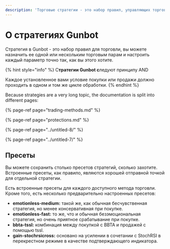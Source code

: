 ```yaml
---
description: 'Торговые стратегии - это набор правил, управляющих торговым исполнением.'
---
```


# О стратегиях Gunbot

Стратегия в Gunbot - это набор правил для торговли, вы можете назначить ее одной или нескольким торговым парам и настроить каждый параметр точно так, как вы этого хотите.

{% hint style="info" %}
С**тратегии Gunbot с**ледуют принципу AND 

Каждое установленное вами условие покупки или продажи должно проходить в одном и том же цикле обработки.
{% endhint %}



Because strategies are a very long topic, the documentation is split into different pages:

{% page-ref page="trading-methods.md" %}

{% page-ref page="protections.md" %}

{% page-ref page="../untitled-8/" %}

{% page-ref page="../untitled-7/" %}

## Пресеты 

Вы можете сохранить столько пресетов стратегий, сколько захотите. Встроенные пресеты, как правило, являются хорошей отправной точкой для отдельной стратегии. 

Есть встроенные пресеты для каждого доступного метода торговли. Кроме того, есть несколько предварительно настроенных пресетов:

* **emotionless-medium:** такой же, как обычная бесчувственная стратегия, но менее консервативная при покупке. 
* **emotionless-fast:** то же, что и обычная безэмоциональная стратегия, но очень приятное срабатывание при покупке. 
* **bbta-tssl:** комбинация между покупкой с BBTA и продажей с помощью tssl. 
* **gain-stochrsicross:** основано на усилении в сочетании с StochRSI в перекрестном режиме в качестве подтверждающего индикатора.

